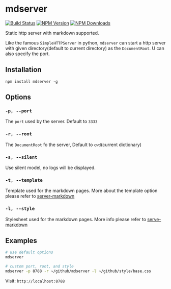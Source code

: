 mdserver
==============

 [![Build Status](https://api.travis-ci.org/zhiyelee/mdserver.svg)](http://travis-ci.org/zhiyelee/mdserver)
[![NPM Version](http://img.shields.io/npm/v/mdserver.svg?style=flat)](https://www.npmjs.org/package/mdserver)
[![NPM Downloads](https://img.shields.io/npm/dm/mdserver.svg?style=flat)](https://www.npmjs.org/package/mdserver)

Static http server with markdown supported.

Like the famous `SimpleHTTPServer` in python, `mdserver` can start a http server with given directory(default to current directory) as the `DocumentRoot`. U can also specify the port.

## Installation

    npm install mdserver -g

## Options

### `-p, --port`

The `port` used by the server. Default to `3333`

### `-r, --root`

The `DocumentRoot` fo the server, Default to `cwd`(current dictionary)

### `-s, --silent`

Use silent model, no logs will be displayed.

### `-t, --template`

Template used for the markdown pages. More about the template option please refer to [server-markdown](https://github.com/zhiyelee/serve-markdown#template)

### `-l, --style`

Stylesheet used for the markdown pages. More info please refer to [serve-markdown](https://github.com/zhiyelee/serve-markdown#template)


## Examples

```sh
# use default options
mdserver

# custom port, root, and style
mdserver -p 8788 -r ~/github/mdserver -l ~/github/style/base.css
```

Visit: `http://localhost:8788 `
